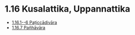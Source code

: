# 1.16 Kusalattika, Uppannattika

* [1.16.1--6 Paṭiccādivāra](1.16/1.16.1--6.md)
* [1.16.7 Pañhāvāra](1.16/1.16.7.md)
